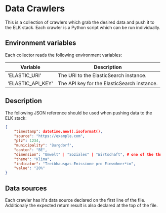 # Data Crawlers

This is a collection of crawlers which grab the desired data and push it to the ELK stack. Each crawler is a Python script which can be run individually.

## Environment variables

Each collector reads the following environment variables:

| Variable          | Description                                 |
| ----------------- | ------------------------------------------- |
| 'ELASTIC_URI'     | The URI to the ElasticSearch instance.      |
| 'ELASTIC_API_KEY' | The API key for the ElasticSearch instance. |

## Description

The following JSON reference should be used when pushing data to the ELK stack:

```json
{
    "timestamp": datetime.now().isoformat(),
    "source": "https://example.com",
    "plz": 1234,
    "municipality": "Burgdorf",
    "canton": "BE",
    "dimension": "Umwelt" | "Soziales" | "Wirtschaft", # one of the three
    "theme": "Klima",
    "indicator": "Treibhausgas-Emissione pro Einwohner*in",
    "value": "20%"
}
```

## Data sources

Each crawler has it's data source declared on the first line of the file. Additionaly the expected return result is also declared at the top of the file.
